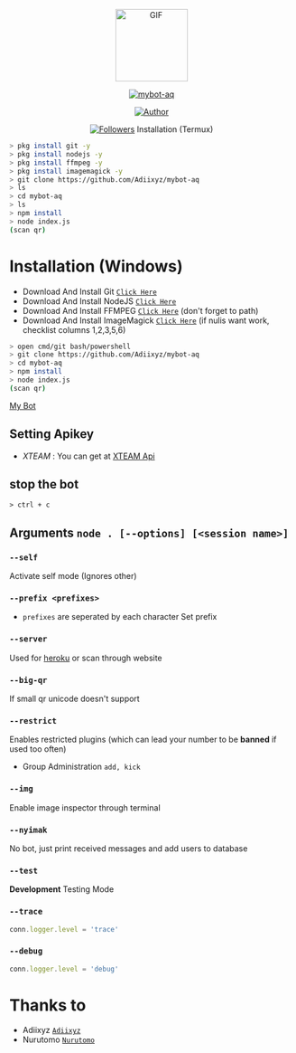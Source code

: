 <p align="center">
<img src="https://media.giphy.com/media/4dM1U76aAQ3dbE6bc3/giphy.gif" alt="GIF" width="128" height="128"/>
</p>
<p align="center">
<a href="#"><img title="mybot-aq" 
src="https://img.shields.io/badge/Adiixyz-green?colorA=%23ff0000&colorB=%23017e40&style=for-the-badge"></a>
</p>
<p align="center">
<a href="https://github.com/TobyG74"><img 
title="Author" src="https://img.shields.io/badge/Author-Adiixyz-orange.svg?style=for-the-badge&logo=github"></a>
</p>
<p align="center">
<a href="https://github.com/Adiixyz/followers"><img 
title="Followers" src="https://img.shields.io/github/followers/Adiixyz?color=blue&style=flat-square"></a>
<a 

# Installation (Termux)
```bash
> pkg install git -y
> pkg install nodejs -y
> pkg install ffmpeg -y
> pkg install imagemagick -y
> git clone https://github.com/Adiixyz/mybot-aq
> ls
> cd mybot-aq
> ls
> npm install
> node index.js
(scan qr)
```
# Installation (Windows)
* Download And Install Git [`Click Here`](https://git-scm.com/downloads)
* Download And Install NodeJS [`Click Here`](https://nodejs.org/en/download)
* Download And Install FFMPEG [`Click Here`](https://ffmpeg.org/download.html) (don't forget to path)
* Download And Install ImageMagick [`Click Here`](https://imagemagick.org/script/download.php) (if nulis want work,  checklist columns 1,2,3,5,6)

```bash
> open cmd/git bash/powershell
> git clone https://github.com/Adiixyz/mybot-aq
> cd mybot-aq
> npm install
> node index.js
(scan qr)
```
[My Bot](wa.me/60199782326)

## Setting Apikey
- *XTEAM* : You can get at [XTEAM Api](api.xteam.xyz)

## stop the bot
```
> ctrl + c
```

## Arguments `node . [--options] [<session name>]`

### `--self`

Activate self mode (Ignores other)

### `--prefix <prefixes>`

* `prefixes` are seperated by each character
Set prefix

### `--server`

Used for [heroku](https://heroku.com/) or scan through website

### `--big-qr`

If small qr unicode doesn't support

### `--restrict`

Enables restricted plugins (which can lead your number to be **banned** if used too often)

* Group Administration `add, kick`

### `--img`

Enable image inspector through terminal

### `--nyimak`

No bot, just print received messages and add users to database

### `--test`

**Development** Testing Mode

### `--trace`

```js
conn.logger.level = 'trace'
```

### `--debug`

```js
conn.logger.level = 'debug'
```


# Thanks to
* Adiixyz [`Adiixyz`](https://github.com/Adiixyz)
* Nurutomo [`Nurutomo`](https://github.com/Nurutomo)
